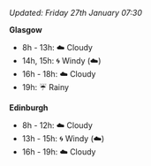 *Updated: Friday 27th January 07:30*

**Glasgow**

* 8h - 13h: :cloud: Cloudy
* 14h, 15h: :cyclone: Windy (:cloud:)
* 16h - 18h: :cloud: Cloudy
* 19h: :umbrella: Rainy

**Edinburgh**

* 8h - 12h: :cloud: Cloudy
* 13h - 15h: :cyclone: Windy (:cloud:)
* 16h - 19h: :cloud: Cloudy
